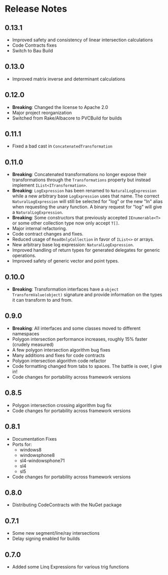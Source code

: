 Release Notes
=============

## 0.13.1

- Improved safety and consistency of linear intersection calculations
- Code Contracts fixes
- Switch to Bau Build

## 0.13.0

- Improved matrix inverse and determinant calculations

## 0.12.0

- **Breaking**: Changed the license to Apache 2.0
- Major project reorganization
- Switched from Rake/Albacore to PVCBuild for builds

## 0.11.1

- Fixed a bad cast in `ConcatenatedTransformation`

## 0.11.0

- **Breaking**: Concatenated transformations no longer expose their transformations through the `Transformations` property but instead implement `IList<ITransformation>`.
- **Breaking**: `LogExpression` has been renamed to `NaturalLogExpression` while a new arbitrary base `LogExpression` uses that name. The correct `NaturalLogExpression` will still be selected for "log"  or the new "ln" alias when requesting the unary function. A binary request for "log" will give a `NaturalLogExpression`.
- **Breaking**: Some constructors that previously accepted `IEnumerable<T>` or some other collection type now only accept `T[]`. 
- Major internal refactoring.
- Code contract changes and fixes.
- Reduced usage of `ReadOnlyCollection` in favor of `IList<>` or arrays.
- New arbitrary base log expression: `NaturalLogExpression`.
- Improved handling of return types for generated delegates for generic operations.
- Improved safety of generic vector and point types.

## 0.10.0

- **Breaking**: Transformation interfaces have a `object TransformValue(object)` signature and provide information on the types it can transform to and from.


## 0.9.0

- **Breaking**: All interfaces and some classes moved to different namespaces
- Polygon intersection performance increases, roughly 15% faster (crudely measured)
- A few polygon intersection algorithm bug fixes
- Many additions and fixes for code contracts
- Polygon intersection algorithm code refactor
- Code formatting changed from tabs to spaces. The battle is over, I give in!
- Code changes for portability across framework versions

## 0.8.5

- Polygon intersection crossing algorithm bug fix
- Code changes for portability across framework versions

## 0.8.1

- Documentation Fixes
- Ports for:
	- windows8
	- windowsphone8
	- sl4-windowsphone71
	- sl4
	- sl5
- Code changes for portability across framework versions

## 0.8.0

- Distributing CodeContracts with the NuGet package

## 0.7.1

- Some new segment/line/ray intersections
- Delay signing enabled for builds

## 0.7.0

- Added some Linq Expressions for various trig functions